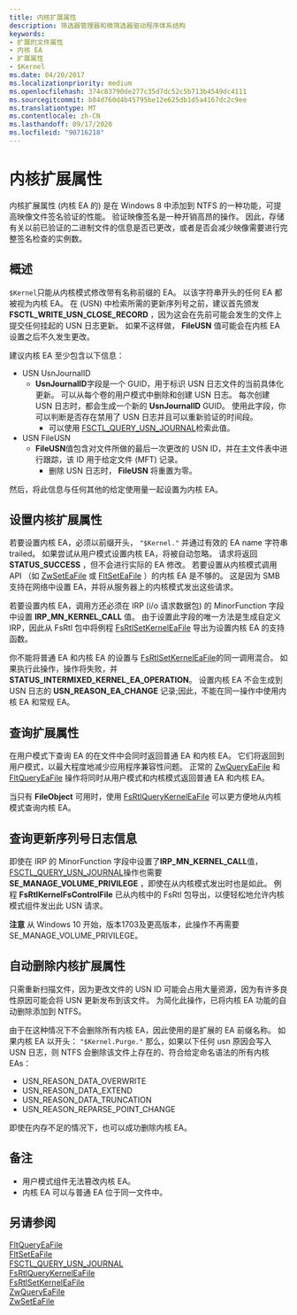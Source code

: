```yaml
---
title: 内核扩展属性
description: 筛选器管理器和微筛选器驱动程序体系结构
keywords:
- 扩展的文件属性
- 内核 EA
- 扩展属性
- $Kernel
ms.date: 04/20/2017
ms.localizationpriority: medium
ms.openlocfilehash: 374c83790de277c35d7dc52c5b713b4549dc4111
ms.sourcegitcommit: b84d760d4b45795be12e625db1d5a4167dc2c9ee
ms.translationtype: MT
ms.contentlocale: zh-CN
ms.lasthandoff: 09/17/2020
ms.locfileid: "90716218"
---
```

# <a name="kernel-extended-attributes"></a>内核扩展属性
内核扩展属性 (内核 EA 的) 是在 Windows 8 中添加到 NTFS 的一种功能，可提高映像文件签名验证的性能。  验证映像签名是一种开销高昂的操作。 因此，存储有关以前已验证的二进制文件的信息是否已更改，或者是否会减少映像需要进行完整签名检查的实例数。


## <a name="overview"></a>概述
``$Kernel``只能从内核模式修改带有名称前缀的 EA。 以该字符串开头的任何 EA 都被视为内核 EA。 在 (USN) 中检索所需的更新序列号之前，建议首先颁发 **FSCTL_WRITE_USN_CLOSE_RECORD** ，因为这会在先前可能会发生的文件上提交任何挂起的 USN 日志更新。 如果不这样做， **FileUSN** 值可能会在内核 EA 设置之后不久发生更改。

建议内核 EA 至少包含以下信息：
- USN UsnJournalID
  - **UsnJournalID**字段是一个 GUID，用于标识 USN 日志文件的当前具体化更新。  可以从每个卷的用户模式中删除和创建 USN 日志。  每次创建 USN 日志时，都会生成一个新的 **UsnJournalID** GUID。  使用此字段，你可以判断是否存在禁用了 USN 日志并且可以重新验证的时间段。
    - 可以使用 [FSCTL_QUERY_USN_JOURNAL](/windows/win32/api/winioctl/ni-winioctl-fsctl_query_usn_journal)检索此值。
- USN FileUSN
  - **FileUSN**值包含对文件所做的最后一次更改的 USN ID，并在主文件表中进行跟踪，该 ID 用于给定文件 (MFT) 记录。
    - 删除 USN 日志时， **FileUSN** 将重置为零。

然后，将此信息与任何其他的给定使用量一起设置为内核 EA。


## <a name="setting-a-kernel-extended-attribute"></a>设置内核扩展属性
若要设置内核 EA，必须以前缀开头， ``"$Kernel."`` 并通过有效的 EA name 字符串 trailed。 如果尝试从用户模式设置内核 EA，将被自动忽略。  请求将返回 **STATUS_SUCCESS** ，但不会进行实际的 EA 修改。 若要设置从内核模式调用 API （如 [ZwSetEaFile](/windows-hardware/drivers/ddi/ntifs/nf-ntifs-zwseteafile) 或 [FltSetEaFile](/windows-hardware/drivers/ddi/fltkernel/nf-fltkernel-fltseteafile) ）的内核 EA 是不够的。  这是因为 SMB 支持在网络中设置 EA，并将从服务器上的内核模式发出这些请求。  

若要设置内核 EA，调用方还必须在 IRP (i/o 请求数据包) 的 MinorFunction 字段中设置 **IRP_MN_KERNEL_CALL** 值。 由于设置此字段的唯一方法是生成自定义 IRP，因此从 FsRtl 包中将例程 [FsRtlSetKernelEaFile](/previous-versions/mt807493(v=vs.85)) 导出为设置内核 EA 的支持函数。

你不能将普通 EA 和内核 EA 的设置与 [FsRtlSetKernelEaFile](/previous-versions/mt807493(v=vs.85))的同一调用混合。  如果执行此操作，操作将失败，并 **STATUS_INTERMIXED_KERNEL_EA_OPERATION**。    设置内核 EA 不会生成到 USN 日志的 **USN_REASON_EA_CHANGE** 记录;因此，不能在同一操作中使用内核 EA 和常规 EA。  


## <a name="querying-an-extended-attribute"></a>查询扩展属性
在用户模式下查询 EA 的在文件中会同时返回普通 EA 和内核 EA。 它们将返回到用户模式，以最大程度地减少应用程序兼容性问题。 正常的 [ZwQueryEaFile](/windows-hardware/drivers/ddi/ntifs/nf-ntifs-zwqueryeafile) 和 [FltQueryEaFile](/windows-hardware/drivers/ddi/fltkernel/nf-fltkernel-fltqueryeafile) 操作将同时从用户模式和内核模式返回普通 EA 和内核 EA。

当只有 **FileObject** 可用时，使用 [FsRtlQueryKernelEaFile](/previous-versions/mt807492(v=vs.85)) 可以更方便地从内核模式查询内核 EA。


## <a name="querying-update-sequence-number-journal-information"></a>查询更新序列号日志信息
即使在 IRP 的 MinorFunction 字段中设置了**IRP_MN_KERNEL_CALL**值， [FSCTL_QUERY_USN_JOURNAL](/windows/win32/api/winioctl/ni-winioctl-fsctl_query_usn_journal)操作也需要**SE_MANAGE_VOLUME_PRIVILEGE** ，即使在从内核模式发出时也是如此。 例程 **FsRtlKernelFsControlFile** 已从内核中的 FsRtl 包导出，以便轻松地允许内核模式组件发出此 USN 请求。

**注意** 从 Windows 10 开始，版本1703及更高版本，此操作不再需要 SE_MANAGE_VOLUME_PRIVILEGE。  

## <a name="auto-deletion-of-kernel-extended-attributes"></a>自动删除内核扩展属性
只需重新扫描文件，因为更改文件的 USN ID 可能会占用大量资源，因为有许多良性原因可能会将 USN 更新发布到该文件。  为简化此操作，已将内核 EA 功能的自动删除添加到 NTFS。

由于在这种情况下不会删除所有内核 EA，因此使用的是扩展的 EA 前缀名称。  如果内核 EA 以开头：  ``"$Kernel.Purge."`` 那么，如果以下任何 usn 原因会写入 USN 日志，则 NTFS 会删除该文件上存在的、符合给定命名语法的所有内核 EAs：  
- USN_REASON_DATA_OVERWRITE
- USN_REASON_DATA_EXTEND
- USN_REASON_DATA_TRUNCATION
- USN_REASON_REPARSE_POINT_CHANGE

即使在内存不足的情况下，也可以成功删除内核 EA。

## <a name="remarks"></a>备注
- 用户模式组件无法篡改内核 EA。
- 内核 EA 可以与普通 EA 位于同一文件中。


## <a name="see-also"></a>另请参阅
[FltQueryEaFile](/windows-hardware/drivers/ddi/fltkernel/nf-fltkernel-fltqueryeafile)  
[FltSetEaFile](/windows-hardware/drivers/ddi/fltkernel/nf-fltkernel-fltseteafile)  
[FSCTL_QUERY_USN_JOURNAL](/windows/win32/api/winioctl/ni-winioctl-fsctl_query_usn_journal)  
[FsRtlQueryKernelEaFile](/previous-versions/mt807492(v=vs.85))      
[FsRtlSetKernelEaFile](/previous-versions/mt807493(v=vs.85))  
[ZwQueryEaFile](/windows-hardware/drivers/ddi/ntifs/nf-ntifs-zwqueryeafile)  
[ZwSetEaFile](/windows-hardware/drivers/ddi/ntifs/nf-ntifs-zwseteafile)